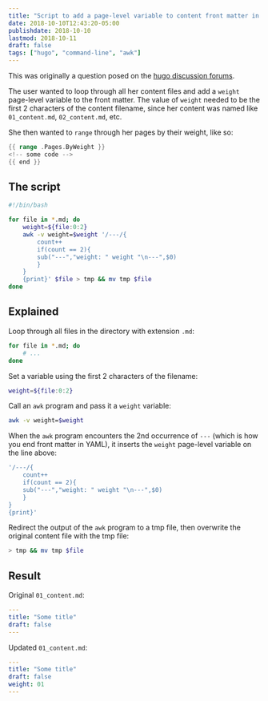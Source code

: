 ```yaml
---
title: "Script to add a page-level variable to content front matter in hugo"
date: 2018-10-10T12:43:20-05:00
publishdate: 2018-10-10
lastmod: 2018-10-11
draft: false
tags: ["hugo", "command-line", "awk"]
---
```


This was originally a question posed on the [hugo discussion forums](https://discourse.gohugo.io/t/set-frontmatter-params-in-list-template/14645). 

The user wanted to loop through all her content files and add a `weight` page-level variable to the front matter. The value of `weight` needed to be the first 2 characters of the content filename, since her content was named like `01_content.md`, `02_content.md`, etc.

She then wanted to `range` through her pages by their weight, like so:

```go
{{ range .Pages.ByWeight }}
<!-- some code -->
{{ end }}
```

## The script

```bash
#!/bin/bash

for file in *.md; do
    weight=${file:0:2}
    awk -v weight=$weight '/---/{
        count++
        if(count == 2){
        sub("---","weight: " weight "\n---",$0)
        }
    }
    {print}' $file > tmp && mv tmp $file
done
```

## Explained

Loop through all files in the directory with extension `.md`:

```bash
for file in *.md; do
    # ...
done
```

Set a variable using the first 2 characters of the filename:

```bash
weight=${file:0:2}
```

Call an `awk` program and pass it a `weight` variable:

```bash
awk -v weight=$weight
``` 

When the `awk` program encounters the 2nd occurrence of `---` (which is how you end front matter in YAML), it inserts the `weight` page-level variable on the line above:

```bash
'/---/{
    count++
    if(count == 2){
    sub("---","weight: " weight "\n---",$0)
    }
}
{print}'
```

Redirect the output of the `awk` program to a tmp file, then overwrite the original content file with the tmp file:

```bash
> tmp && mv tmp $file
```

## Result

Original `01_content.md`:

```yml
---
title: "Some title"
draft: false
---
```

Updated `01_content.md`:

```yml
---
title: "Some title"
draft: false
weight: 01
---
```
